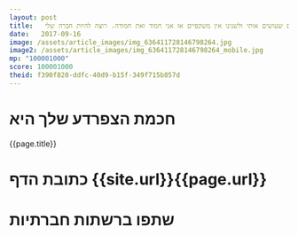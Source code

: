 ```yaml
---
layout: post
title:   הדברים שעושים אותי שונה הם הדברים שעושים אותי ולשנינו אין משקפיים אז אני חמוד ואת חמודה. רוצה להיות חברה שלי?
date:   2017-09-16
image: /assets/article_images/img_636411728146798264.jpg
image2: /assets/article_images/img_636411728146798264_mobile.jpg
mp: "100001000"
score: 100001000
theid: f390f820-ddfc-40d9-b15f-349f715b857d
---
```

# חכמת הצפרדע שלך היא
{{page.title}}

# כתובת הדף {{site.url}}{{page.url}}
# שתפו ברשתות חברתיות